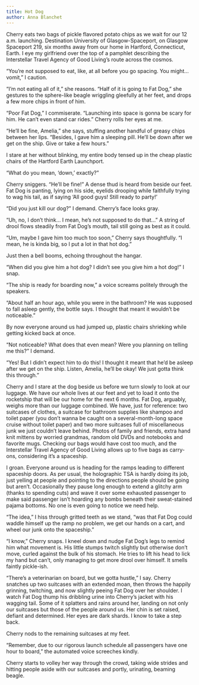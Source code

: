 ```yaml
---
title: Hot Dog
author: Anna Blanchet
---
```


Cherry eats two bags of pickle flavored potato chips as we wait for our 12 a.m. launching.  Destination University of Glasgow-Spaceport, on Glasgow Spaceport 219, six months away from our home in Hartford, Connecticut, Earth.  I eye my girlfriend over the top of a pamphlet describing the Interstellar Travel Agency of Good Living’s route across the cosmos.


“You’re not supposed to eat, like, at all before you go spacing.  You might… vomit,” I caution. 

“I’m not eating all of it,” she reasons.  “Half of it is going to Fat Dog,” she gestures to the sphere-like beagle wriggling gleefully at her feet, and drops a few more chips in front of him.

“Poor Fat Dog,” I commiserate.  “Launching into space is gonna be scary for him.  He can’t even stand car rides.”  Cherry rolls her eyes at me.  
     
“He’ll be fine, Amelia,” she says, stuffing another handful of greasy chips between her lips.  “Besides, I gave him a sleeping pill.  He’ll be down after we get on the ship.  Give or take a few hours.”

I stare at her without blinking, my entire body tensed up in the cheap plastic chairs of the Hartford Earth Launchport.

“What do you mean, ‘down,’ exactly?”

Cherry sniggers.  “He’ll be fine!” A dense thud is heard from beside our feet.  Fat Dog is panting, lying on his side, eyelids drooping while faithfully trying to wag his tail, as if saying ‘All good guys! Still ready to party!’

“Did you just kill our dog?” I demand.  Cherry’s face looks gray.

“Uh, no, I don’t think… I mean, he’s not supposed to do that…” A string of drool flows steadily from Fat Dog’s mouth, tail still going as best as it could.

“Um, maybe I gave him too much too soon,” Cherry says thoughtfully.  “I mean, he is kinda big, so I put a lot in that hot dog.”

Just then a bell booms, echoing throughout the hangar.  

“When did you give him a hot dog? I didn’t see you give him a hot dog!” I snap.

“The ship is ready for boarding now,” a voice screams politely through the speakers.  

“About half an hour ago, while you were in the bathroom? He was supposed to fall asleep gently, the bottle says.  I thought that meant it wouldn’t be noticeable.”  

By now everyone around us had jumped up, plastic chairs shrieking while getting kicked back at once.  

“Not noticeable? What does that even mean? Were you planning on telling me this?” I demand.

“Yes! But I didn’t expect him to do this! I thought it meant that he’d be asleep after we get on the ship.  Listen, Amelia, he’ll be okay!  We just gotta think this through.”

Cherry and I stare at the dog beside us before we turn slowly to look at our luggage. We have our whole lives at our feet and yet to load it onto the rocketship that will be our home for the next 6 months.  Fat Dog, arguably, weighs more than our luggage combined. We have, just for reference: two suitcases of clothes, a suitcase for bathroom supplies like shampoo and toilet paper (you don’t wanna be caught on a several-month-long space cruise without toilet paper) and two more suitcases full of miscellaneous junk we just couldn’t leave behind. Photos of family and friends, extra hand knit mittens by worried grandmas, random old DVDs and notebooks and favorite mugs. Checking our bags would have cost too much, and the Interstellar Travel Agency of Good Living allows up to five bags as carry-ons, considering it’s a spaceship.  

I groan.  Everyone around us is heading for the ramps leading to different spaceship doors.  As per usual, the holographic TSA is hardly doing its job, just yelling at people and pointing to the directions people should be going but aren’t.  Occasionally they pause long enough to extend a glitchy arm (thanks to spending cuts) and wave it over some exhausted passenger to make said passenger isn’t hoarding any bombs beneath their sweat-stained pajama bottoms.  No one is even going to notice we need help.

“The idea,” I hiss through gritted teeth as we stand, “was that Fat Dog could waddle himself up the ramp no problem, we get our hands on a cart, and wheel our junk onto the spaceship.”

“I know,” Cherry snaps.  I kneel down and nudge Fat Dog’s legs to remind him what movement is.  His little stumps twitch slightly but otherwise don’t move, curled against the bulk of his stomach.  He tries to lift his head to lick my hand but can’t, only managing to get more drool over himself.  It smells faintly pickle-ish.  

“There’s a veterinarian on board, but we gotta hustle,” I say.  Cherry snatches up two suitcases with an extended moan, then throws the happily grinning, twitching, and now slightly peeing Fat Dog over her shoulder.  I watch Fat Dog thump his dribbling urine into Cherry’s jacket with his wagging tail.  Some of it splatters and rains around her, landing on not only our suitcases but those of the people around us.  Her chin is set raised, defiant and determined.  Her eyes are dark shards.  I know to take a step back.

Cherry nods to the remaining suitcases at my feet.  

“Remember, due to our rigorous launch schedule all passengers have one hour to board,” the automated voice screeches kindly.

Cherry starts to volley her way through the crowd, taking wide strides and hitting people aside with our suitcases and portly, urinating, beaming beagle.  

